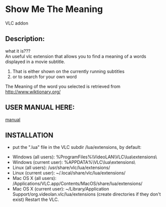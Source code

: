 Show Me The Meaning
================

VLC addon

Description:
-----------
what it is???  
An useful vlc extension that allows you to find a meaning of a words displayed in a movie subtitle.

1. That is either shown on the currently running subtitles 
2. or to search for your own word 

The Meaning of the word you selected is retrieved from http://www.wiktionary.org/ 

USER MANUAL HERE:
----------

[manual](https://dl.dropbox.com/s/fj5u0k26y21wtz1/vlc%20addon%20-%20show%20me%20the%20meaning.pdf?dl=1)

INSTALLATION
-----------
- put the ".lua" file in the VLC subdir /lua/extensions, by default:
* Windows (all users): %ProgramFiles%\VideoLAN\VLC\lua\extensions\
* Windows (current user): %APPDATA%\VLC\lua\extensions\
* Linux (all users): /usr/share/vlc/lua/extensions/
* Linux (current user): ~/.local/share/vlc/lua/extensions/
* Mac OS X (all users): /Applications/VLC.app/Contents/MacOS/share/lua/extensions/
* Mac OS X (current user): ~/Library/Application Support/org.videolan.vlc/lua/extensions
(create directories if they don't exist)
Restart the VLC.
